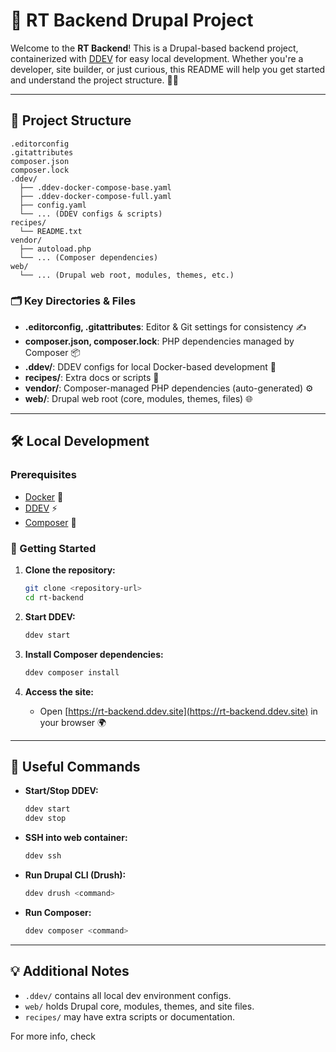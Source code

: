# 🚀 RT Backend Drupal Project

Welcome to the **RT Backend**! This is a Drupal-based backend project, containerized with [DDEV](https://ddev.readthedocs.io/) for easy local development. Whether you're a developer, site builder, or just curious, this README will help you get started and understand the project structure. 🧑‍💻

---

## 📁 Project Structure

```
.editorconfig
.gitattributes
composer.json
composer.lock
.ddev/
  ├── .ddev-docker-compose-base.yaml
  ├── .ddev-docker-compose-full.yaml
  ├── config.yaml
  └── ... (DDEV configs & scripts)
recipes/
  └── README.txt
vendor/
  ├── autoload.php
  └── ... (Composer dependencies)
web/
  └── ... (Drupal web root, modules, themes, etc.)
```

### 🗂️ Key Directories & Files

- **.editorconfig, .gitattributes**: Editor & Git settings for consistency ✍️
- **composer.json, composer.lock**: PHP dependencies managed by Composer 📦
- **.ddev/**: DDEV configs for local Docker-based development 🐳
- **recipes/**: Extra docs or scripts 📜
- **vendor/**: Composer-managed PHP dependencies (auto-generated) ⚙️
- **web/**: Drupal web root (core, modules, themes, files) 🌐

---

## 🛠️ Local Development

### Prerequisites

- [Docker](https://www.docker.com/) 🐳
- [DDEV](https://ddev.readthedocs.io/en/stable/) ⚡
- [Composer](https://getcomposer.org/) 🎼

### 🚦 Getting Started

1. **Clone the repository:**
   ```sh
   git clone <repository-url>
   cd rt-backend
   ```

2. **Start DDEV:**
   ```sh
   ddev start
   ```

3. **Install Composer dependencies:**
   ```sh
   ddev composer install
   ```

4. **Access the site:**
   - Open [https://rt-backend.ddev.site](https://rt-backend.ddev.site) in your browser 🌍

---

## 🧰 Useful Commands

- **Start/Stop DDEV:**
  ```sh
  ddev start
  ddev stop
  ```
- **SSH into web container:**
  ```sh
  ddev ssh
  ```
- **Run Drupal CLI (Drush):**
  ```sh
  ddev drush <command>
  ```
- **Run Composer:**
  ```sh
  ddev composer <command>
  ```

---

## 💡 Additional Notes

- `.ddev/` contains all local dev environment configs.
- `web/` holds Drupal core, modules, themes, and site files.
- `recipes/` may have extra scripts or documentation.

For more info, check
